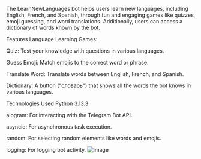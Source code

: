 The LearnNewLanguages bot helps users learn new languages, including English, French, and Spanish, through fun and engaging games like quizzes, emoji guessing, and word translations. Additionally, users can access a dictionary of words known by the bot.

Features
Language Learning Games:

Quiz: Test your knowledge with questions in various languages.

Guess Emoji: Match emojis to the correct word or phrase.

Translate Word: Translate words between English, French, and Spanish.

Dictionary: A button ("словарь") that shows all the words the bot knows in various languages.

Technologies Used
Python 3.13.3

aiogram: For interacting with the Telegram Bot API.

asyncio: For asynchronous task execution.

random: For selecting random elements like words and emojis.

logging: For logging bot activity.
![image](https://github.com/user-attachments/assets/c82fb99b-88ed-4791-9ff4-357c43b913d9)
